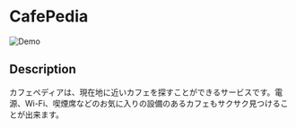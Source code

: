 # CafePedia

![Demo](https://raw.githubusercontent.com/wiki/toywonder/cafepedia/img/cafepedia_demo.gif)

## Description
カフェペディアは、現在地に近いカフェを探すことができるサービスです。電源、Wi-Fi、喫煙席などのお気に入りの設備のあるカフェもサクサク見つけることが出来ます。




